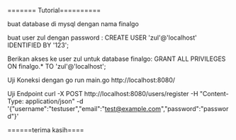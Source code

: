 ======= Tutorial==========

buat database di mysql dengan nama finalgo


buat user zul dengan password :
CREATE USER 'zul'@'localhost' IDENTIFIED BY '123';


Berikan akses ke user zul untuk database finalgo:
GRANT ALL PRIVILEGES ON finalgo.* TO 'zul'@'localhost';

Uji Koneksi dengan go run main.go
http://localhost:8080/


Uji Endpoint
curl -X POST http://localhost:8080/users/register -H "Content-Type: application/json" -d '{"username":"testuser","email":"test@example.com","password":"password"}'



======terima kasih====
